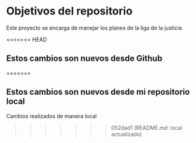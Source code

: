 # Objetivos del repositorio

Este proyecto se encarga de manejar los planes de la liga de la justicia

<<<<<<< HEAD
## Estos cambios son nuevos desde Github
=======
## Estos cambios son nuevos desde mi repositorio local

Cambios realizados de manera local
>>>>>>> 052dad1 (README.md: local actualizado)
